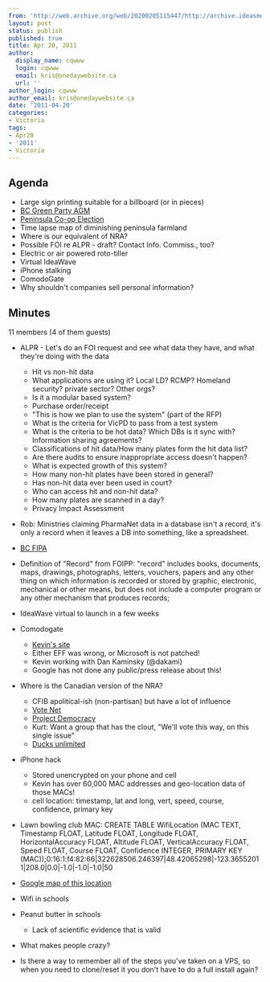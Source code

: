```yaml
---
from: 'http://web.archive.org/web/20200205115447/http://archive.ideasmeetings.org/wiki/Apr20,2011'
layout: post
status: publish
published: true
title: Apr 20, 2011
author:
  display_name: cqwww
  login: cqwww
  email: kris@onedaywebsite.ca
  url: ''
author_login: cqwww
author_email: kris@onedaywebsite.ca
date: '2011-04-20'
categories:
- Victoria
tags:
- Apr20
- '2011'
- Victoria
---
```


## Agenda

* Large sign printing suitable for a billboard (or in pieces)
* [BC Green Party AGM](http://www.greenparty.bc.ca/node/508)
* [Peninsula Co-op Election](http://coopactionnetwork.ca/)
* Time lapse map of diminishing peninsula farmland
* Where is our equivalent of NRA?
* Possible FOI re ALPR - draft? Contact Info. Commiss., too?
* Electric or air powered roto-tiller
* Virtual IdeaWave
* iPhone stalking
* ComodoGate
* Why shouldn't companies sell personal information?

## Minutes

11 members (4 of them guests)

* ALPR - Let's do an FOI request and see what data they have, and what they're doing with the data 
    * Hit vs non-hit data
    * What applications are using it? Local LD? RCMP? Homeland security? private sector? Other orgs? 
    * Is it a modular based system? 
    * Purchase order/receipt
    * "This is how we plan to use the system" (part of the RFP)
    * What is the criteria for VicPD to pass from a test system
    * What is the criteria to be hot data? Which DBs is it sync with? Information sharing agreements? 
    * Classifications of hit data/How many plates form the hit data list?
    * Are there audits to ensure inappropriate access doesn't happen? 
    * What is expected growth of this system?
    * How many non-hit plates have been stored in general?
    * Has non-hit data ever been used in court? 
    * Who can access hit and non-hit data?
    * How many plates are scanned in a day? 
    * Privacy Impact Assessment

* Rob: Ministries claiming PharmaNet data in a database isn't a record, it's only a record when it leaves a DB into something, like a spreadsheet.
* [BC FIPA](http://fipa.bc.ca/home/)
* Definition of "Record" from FOIPP: "record" includes books, documents, maps, drawings, photographs, letters, vouchers, papers and any other thing on which information is recorded or stored by graphic, electronic, mechanical or other means, but does not include a computer program or any other mechanism that produces records;

* IdeaWave virtual to launch in a few weeks

* Comodogate 
    * [Kevin's site](http://www.unrest.ca/)
    * Either EFF was wrong, or Microsoft is not patched!
    * Kevin working with Dan Kaminsky (@dakami)
    * Google has not done any public/press release about this! 

* Where is the Canadian version of the NRA? 
    * CFIB apolitical-ish (non-partisan) but have a lot of influence
    * [Vote Net](http://votenet.ca/)
    * [Project Democracy](http://www.projectdemocracy.ca/)
    * Kurt: Want a group that has the clout, "We'll vote this way, on this single issue"
    * [Ducks unlimited](http://www.ducks.ca/)

* iPhone hack 
    * Stored unencrypted on your phone and cell
    * Kevin has over 60,000 MAC addresses and geo-location data of those MACs!
    * cell location: timestamp, lat and long, vert, speed, course, confidence, primary key

* Lawn bowling club MAC: CREATE TABLE WifiLocation (MAC TEXT, Timestamp FLOAT, Latitude FLOAT, Longitude FLOAT, HorizontalAccuracy FLOAT, Altitude FLOAT, VerticalAccuracy FLOAT, Speed FLOAT, Course FLOAT, Confidence INTEGER, PRIMARY KEY (MAC));0:16:1:f4:82:66|322628506.246397|48.42065298|-123.36552011|208.0|0.0|-1.0|-1.0|-1.0|50
* [Google map of this location](http://maps.google.com/maps?hl=en&q=48.42065298+-123.36552011&ie=UTF8&ll=48.42034,-123.365446&spn=0.001275,0.004066&z=18)

* Wifi in schools
* Peanut butter in schools 
    * Lack of scientific evidence that is valid
* What makes people crazy?

* Is there a way to remember all of the steps you've taken on a VPS, so when you need to clone/reset it you don't have to do a full install again?
